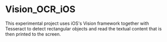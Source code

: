 # Vision_OCR_iOS
This experimental project uses iOS's Vision framework together with Tesseract to detect rectangular objects and read the textual content that is then printed to the screen.
